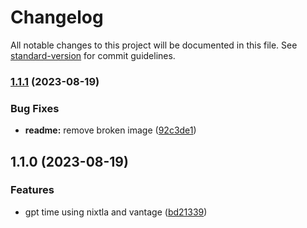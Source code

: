 # Changelog

All notable changes to this project will be documented in this file. See [standard-version](https://github.com/conventional-changelog/standard-version) for commit guidelines.

### [1.1.1](https://github.com/serpa-cloud/gpt-time-nixtla/compare/v1.1.0...v1.1.1) (2023-08-19)


### Bug Fixes

* **readme:** remove broken image ([92c3de1](https://github.com/serpa-cloud/gpt-time-nixtla/commit/92c3de1710318ee7762537293876015292e8c1ff))

## 1.1.0 (2023-08-19)


### Features

* gpt time using nixtla and vantage ([bd21339](https://github.com/serpa-cloud/gpt-time-nixtla/commit/bd213399a30f742cc7aa53aab89f57477ea6f626))
